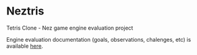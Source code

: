 # Neztris

Tetris Clone - Nez game engine evaluation project

Engine evaluation documentation (goals, observations, chalenges, etc) is available [here](./docs/engine_evaluation.md).
